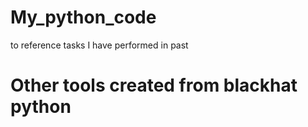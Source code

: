 # My_python_code
to reference tasks I have performed in past
# Other tools created from blackhat python
